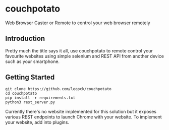 # couchpotato
Web Browser Caster or Remote to control your web browser remotely

## Introduction

Pretty much the title says it all, use couchpotato to remote control your favourite websites using simple selenium and REST API from another device such as your smartphone.

## Getting Started

```
git clone https://github.com/leopck/couchpotato
cd couchpotato
pip install -r requirements.txt
python3 rest_server.py
```

Currently there's no website implemented for this solution but it exposes various REST endpoints to launch Chrome with your website. To implement your website, add into plugins.

